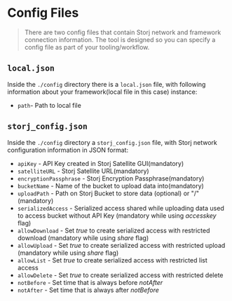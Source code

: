 # <b>Config Files</b>

> There are two config files that contain Storj network and framework connection information. The tool is designed so you can specify a config file as part of your tooling/workflow.

## `local.json`

Inside the `./config` directory there is a `local.json` file, with following information about your framework(local file in this case) instance:

* `path`- Path to local file

## `storj_config.json`

Inside the `./config` directory a `storj_config.json` file, with Storj network configuration information in JSON format:

* `apiKey` - API Key created in Storj Satellite GUI(mandatory)
* `satelliteURL` - Storj Satellite URL(mandatory)
* `encryptionPassphrase` - Storj Encryption Passphrase(mandatory)
* `bucketName` - Name of the bucket to upload data into(mandatory)
* `uploadPath` - Path on Storj Bucket to store data (optional) or "/" (mandatory)
* `serializedAccess` - Serialized access shared while uploading data used to access bucket without API Key (mandatory while using *accesskey* flag)
* `allowDownload` - Set *true* to create serialized access with restricted download (mandatory while using *share* flag)
* `allowUpload` - Set *true* to create serialized access with restricted upload (mandatory while using *share* flag)
* `allowList` - Set *true* to create serialized access with restricted list access
* `allowDelete` - Set *true* to create serialized access with restricted delete
* `notBefore` - Set time that is always before *notAfter*
* `notAfter` - Set time that is always after *notBefore*
